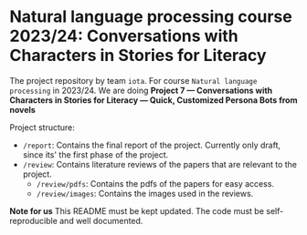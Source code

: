 # Natural language processing course 2023/24: Conversations with Characters in Stories for Literacy

The project repository by team `iota`. For course `Natural language processing` in 2023/24. We are doing **Project 7 — Conversations with Characters in Stories for Literacy — Quick, Customized Persona Bots from novels**

Project structure:

- `/report`: Contains the final report of the project. Currently only draft, since its' the first phase of the project.
- `/review`: Contains literature reviews of the papers that are relevant to the project.
  - `/review/pdfs`: Contains the pdfs of the papers for easy access.
  - `/review/images`: Contains the images used in the reviews.

**Note for us** This README must be kept updated. The code must be self-reproducible and well documented.
